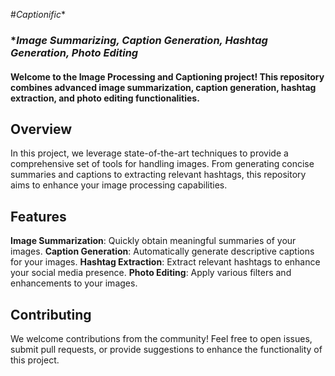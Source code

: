#*Captionific**

### **Image Summarizing, Caption Generation, Hashtag Generation, Photo Editing*


#### Welcome to the Image Processing and Captioning project! This repository combines advanced image summarization, caption generation, hashtag extraction, and photo editing functionalities.

## Overview


In this project, we leverage state-of-the-art techniques to provide a comprehensive set of tools for handling images. From generating concise summaries and captions to extracting relevant hashtags, this repository aims to enhance your image processing capabilities.

## Features

**Image Summarization**: Quickly obtain meaningful summaries of your images.
**Caption Generation**: Automatically generate descriptive captions for your images.
**Hashtag Extraction**: Extract relevant hashtags to enhance your social media presence.
**Photo Editing**: Apply various filters and enhancements to your images.
## Contributing


We welcome contributions from the community! Feel free to open issues, submit pull requests, or provide suggestions to enhance the functionality of this project.
